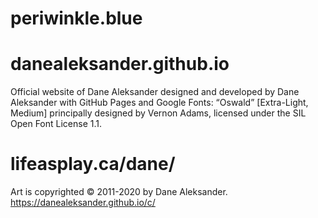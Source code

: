 # periwinkle.blue
# danealeksander.github.io
Official website of Dane Aleksander designed and developed by Dane Aleksander with GitHub Pages and Google Fonts: “Oswald” [Extra-Light, Medium] principally designed by Vernon Adams, licensed under the SIL Open Font License 1.1.

# lifeasplay.ca/dane/
Art is copyrighted © 2011-2020 by Dane Aleksander. https://danealeksander.github.io/c/
